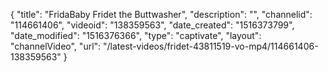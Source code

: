 {
    "title": "FridaBaby Fridet the Buttwasher",
    "description": "",
    "channelid": "114661406",
    "videoid": "138359563",
    "date_created": "1516373799",
    "date_modified": "1516376366",
    "type": "captivate",
    "layout": "channelVideo",
    "url": "\/latest-videos\/fridet-43811519-vo-mp4\/114661406-138359563"
}
